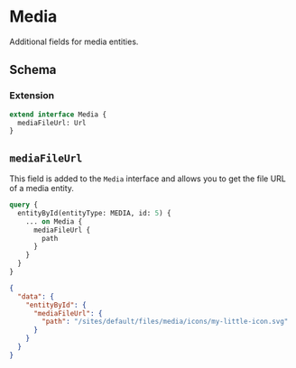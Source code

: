 # Media

Additional fields for media entities.

## Schema

### Extension

```graphql
extend interface Media {
  mediaFileUrl: Url
}
```

## `mediaFileUrl`

This field is added to the `Media` interface and allows you to get the file URL of a media entity.

```graphql
query {
  entityById(entityType: MEDIA, id: 5) {
    ... on Media {
      mediaFileUrl {
        path
      }
    }
  }
}
```

```json
{
  "data": {
    "entityById": {
      "mediaFileUrl": {
        "path": "/sites/default/files/media/icons/my-little-icon.svg"
      }
    }
  }
}
```
